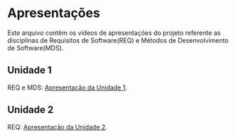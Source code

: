 # Apresentações

Este arquivo contêm os vídeos de apresentações do projeto referente as disciplinas de Requisitos de Software(REQ) e Métodos de Desenvolvimento de Software(MDS).

## Unidade 1
 
REQ e MDS: [Apresentação da Unidade 1](https://www.youtube.com/watch?v=EXdARCLqR9Q).

## Unidade 2

REQ: [Apresentação da Unidade 2](https://www.youtube.com/watch?v=NcjgApjK_zA).
